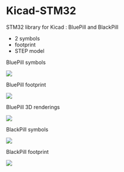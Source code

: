 # Kicad-STM32
STM32 library for Kicad : BluePill and BlackPill

- 2 symbols
- footprint
- STEP model

BluePill symbols

![](https://raw.githubusercontent.com/yet-another-average-joe/Kicad-STM32/master/images/YAAJ_BluePill_Symbols.PNG)

BluePill footprint

![](https://raw.githubusercontent.com/yet-another-average-joe/Kicad-STM32/master/images/YAAJ_BluePill_Footprint.PNG)

BluePill 3D renderings

![](https://raw.githubusercontent.com/yet-another-average-joe/Kicad-STM32/master/images/YAAJ_BluePill_3D.png)

BlackPill symbols

![](https://raw.githubusercontent.com/yet-another-average-joe/Kicad-STM32/master/images/YAAJ_BlackPill_Symbols.PNG)

BlackPill footprint

![](https://raw.githubusercontent.com/yet-another-average-joe/Kicad-STM32/master/images/YAAJ_BlackPill_Footprint.PNG)
